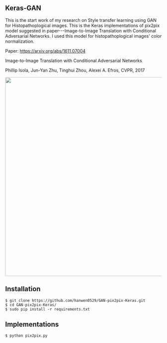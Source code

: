 ## Keras-GAN
This is the start work of my research on Style transfer learning using GAN for Histopathoplogical images. This is the Keras implementations of pix2pix model suggested in paper---Image-to-Image Translation with Conditional Adversarial Networks. I used this model for histopathoplogical images' color normalization.

Paper: https://arxiv.org/abs/1611.07004

Image-to-Image Translation with Conditional Adversarial Networks

Phillip Isola, Jun-Yan Zhu, Tinghui Zhou, Alexei A. Efros, CVPR, 2017
<p align="center">
    <img src="http://eriklindernoren.se/images/pix2pix_architecture.png" width="640"\>
</p>

## Installation
    $ git clone https://github.com/hanwen0529/GAN-pix2pix-Keras.git
    $ cd GAN-pix2pix-Keras/
    $ sudo pip install -r requirements.txt

## Implementations
```
$ python pix2pix.py
```
